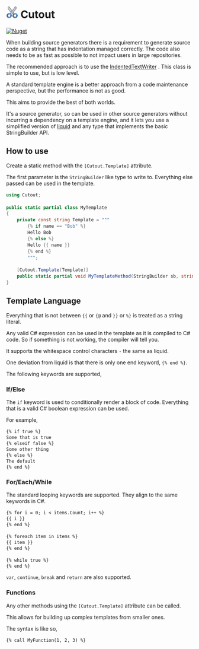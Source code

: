<!-- markdownlint-disable MD013 -->

# ![Cutout](https://raw.githubusercontent.com/bmazzarol/Cutout/main/scissors-small-icon.png) Cutout

<!-- markdownlint-enable MD013 -->

[![Nuget](https://img.shields.io/nuget/v/cutout)](https://www.nuget.org/packages/cutout/)

When building source generators there is a requirement to generate source code
as a string that has indentation managed correctly. The code also needs to be
as fast as possible to not impact users in large repositories.

The recommended approach is to use
the [IndentedTextWriter](https://learn.microsoft.com/en-us/dotnet/api/system.codedom.compiler.indentedtextwriter?view=net-9.0)
. This class is simple to use, but is low level.

A standard template engine is a better approach from a code maintenance
perspective, but the performance is not as good.

This aims to provide the best of both worlds.

It's a source generator, so can be used in other source generators without
incurring a dependency on a template engine, and it lets you use a simplified
version of [liquid](https://shopify.github.io/liquid/) and any type that
implements the basic StringBuilder API.

## How to use

Create a static method with the `[Cutout.Template]` attribute.

The first parameter is the `StringBuilder` like type to write to.
Everything else passed can be used in the template.

```csharp
using Cutout;
    
public static partial class MyTemplate
{
    private const string Template = """
        {% if name == "Bob" %}
        Hello Bob
        {% else %}
        Hello {{ name }}
        {% end %}
        """;
    
    [Cutout.Template(Template)] 
    public static partial void MyTemplateMethod(StringBuilder sb, string name);
}
```

## Template Language

Everything that is not between `{{` or `{@` and `}}` or `%}` is treated as a 
string literal.

Any valid C# expression can be used in the template as it is compiled to C#
code. So if something is not working, the compiler will tell you.

It supports the whitespace control characters `-` the same as liquid.

One deviation from liquid is that there is only one end keyword, `{% end %}`.

The following keywords are supported,

### If/Else

The `if` keyword is used to conditionally render a block of code.
Everything that is a valid C# boolean expression can be used.

For example,

```liquid
{% if true %}
Some that is true
{% elseif false %}
Some other thing
{% else %}
The default
{% end %}
```

### For/Each/While

The standard looping keywords are supported.
They align to the same keywords in C#.

```liquid
{% for i = 0; i < items.Count; i++ %}
{{ i }}
{% end %}

{% foreach item in items %}
{{ item }}
{% end %}

{% while true %}
{% end %}
```

`var`, `continue`, `break` and `return` are also supported.

### Functions

Any other methods using the `[Cutout.Template]` attribute can be called.

This allows for building up complex templates from smaller ones.

The syntax is like so,

```liquid
{% call MyFunction(1, 2, 3) %}
```
